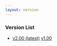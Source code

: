```yaml
---
layout: version
---
```

<h3>Version List</h3>
<ul>
    <li>
        <a href="{{ site.url }}{{ site.baseurl }}{% link index.md %}">v2.00 (latest)</a>
        <a href="{{ site.url }}{{ site.baseurl }}/1.00/{% link index.md %}">v1.00</a>
    </li>
</ul>